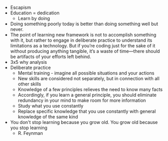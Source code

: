 * Escapism
* Education = dedication
  * Learn by doing
* Doing something poorly today is better than doing something well but never.
* The point of learning new framework  is not to accomplish something with it, but rather to engage in deliberate practice to understand its limitations as a technology. But if you’re coding just for the sake of it without producing anything tangible, it’s a waste of time—there should be artifacts of your efforts left behind.
* 3x5 why analysis
* Deliberate practice
  * Mental training - imagine all possible situations and your actions
  * New skills are considered not separately, but in connection with all other skills
  * Knowledge of a few principles relieves the need to know many facts
  * Accordingly, if you learn a general principle, you should eliminate redundancy in your mind to make room for more information
  * Study what you use constantly
  * Replace specific knowledge that you use constantly with general knowledge of the same kind
* You don't stop learning
  because you grow old.
  You grow old
  because you stop learning
  - R. Feynman
